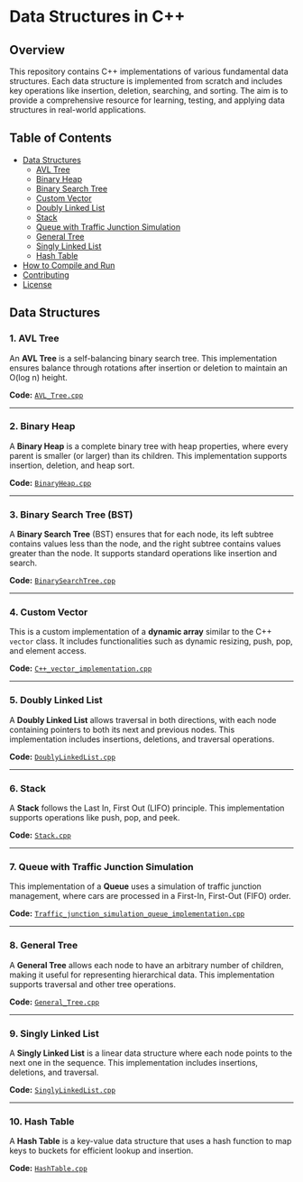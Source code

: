 # Data Structures in C++

## Overview
This repository contains C++ implementations of various fundamental data structures. Each data structure is implemented from scratch and includes key operations like insertion, deletion, searching, and sorting. The aim is to provide a comprehensive resource for learning, testing, and applying data structures in real-world applications.

## Table of Contents
- [Data Structures](#data-structures)
  - [AVL Tree](#avl-tree)
  - [Binary Heap](#binary-heap)
  - [Binary Search Tree](#binary-search-tree)
  - [Custom Vector](#custom-vector)
  - [Doubly Linked List](#doubly-linked-list)
  - [Stack](#stack)
  - [Queue with Traffic Junction Simulation](#queue-with-traffic-junction-simulation)
  - [General Tree](#general-tree)
  - [Singly Linked List](#singly-linked-list)
  - [Hash Table](#hash-table)
- [How to Compile and Run](#how-to-compile-and-run)
- [Contributing](#contributing)
- [License](#license)

## Data Structures

### 1. AVL Tree
An **AVL Tree** is a self-balancing binary search tree. This implementation ensures balance through rotations after insertion or deletion to maintain an O(log n) height.

**Code:** [`AVL_Tree.cpp`](./AVL_Tree.cpp)

---

### 2. Binary Heap
A **Binary Heap** is a complete binary tree with heap properties, where every parent is smaller (or larger) than its children. This implementation supports insertion, deletion, and heap sort.

**Code:** [`BinaryHeap.cpp`](./BinaryHeap.cpp)

---

### 3. Binary Search Tree (BST)
A **Binary Search Tree** (BST) ensures that for each node, its left subtree contains values less than the node, and the right subtree contains values greater than the node. It supports standard operations like insertion and search.

**Code:** [`BinarySearchTree.cpp`](./BinarySearchTree.cpp)

---

### 4. Custom Vector
This is a custom implementation of a **dynamic array** similar to the C++ `vector` class. It includes functionalities such as dynamic resizing, push, pop, and element access.

**Code:** [`C++_vector_implementation.cpp`](./C++_vector_implementation.cpp)

---

### 5. Doubly Linked List
A **Doubly Linked List** allows traversal in both directions, with each node containing pointers to both its next and previous nodes. This implementation includes insertions, deletions, and traversal operations.

**Code:** [`DoublyLinkedList.cpp`](./DoublyLinkedList.cpp)

---

### 6. Stack
A **Stack** follows the Last In, First Out (LIFO) principle. This implementation supports operations like push, pop, and peek.

**Code:** [`Stack.cpp`](./Stack.cpp)

---

### 7. Queue with Traffic Junction Simulation
This implementation of a **Queue** uses a simulation of traffic junction management, where cars are processed in a First-In, First-Out (FIFO) order.

**Code:** [`Traffic_junction_simulation_queue_implementation.cpp`](./Traffic_junction_simulation_queue_implementation.cpp)

---

### 8. General Tree
A **General Tree** allows each node to have an arbitrary number of children, making it useful for representing hierarchical data. This implementation supports traversal and other tree operations.

**Code:** [`General_Tree.cpp`](./General_Tree.cpp)

---

### 9. Singly Linked List
A **Singly Linked List** is a linear data structure where each node points to the next one in the sequence. This implementation includes insertions, deletions, and traversal.

**Code:** [`SinglyLinkedList.cpp`](./SinglyLinkedList.cpp)

---

### 10. Hash Table
A **Hash Table** is a key-value data structure that uses a hash function to map keys to buckets for efficient lookup and insertion.

**Code:** [`HashTable.cpp`](./HashTable.cpp)
